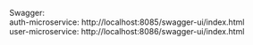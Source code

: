 Swagger: <br />
auth-microservice: http://localhost:8085/swagger-ui/index.html <br />
user-microservice: http://localhost:8086/swagger-ui/index.html
